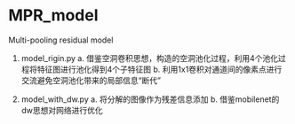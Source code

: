 # MPR_model
Multi-pooling residual model


1. model_rigin.py
  a. 借鉴空洞卷积思想，构造的空洞池化过程，利用4个池化过程将特征图进行池化得到4个子特征图
  b. 利用1x1卷积对通道间的像素点进行交流避免空洞池化带来的局部信息“断代”
  
2. model_with_dw.py
  a. 将分解的图像作为残差信息添加
  b. 借鉴mobilenet的dw思想对网络进行优化
  
